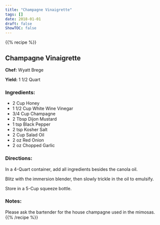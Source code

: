 ```yaml
---
title: "Champagne Vinaigrette"
tags: []
date: 2018-01-01
draft: false
ShowTOC: false
---
```


{{% recipe %}}

## Champagne Vinaigrette

**Chef:** Wyatt Brege

**Yield:** 1 1/2 Quart


### Ingredients:

-   2 Cup Honey
-   1 1/2 Cup White Wine Vinegar
-   3/4 Cup Champagne
-   2 Tbsp Dijon Mustard
-   1 tsp Black Pepper
-   2 tsp Kosher Salt
-   2 Cup Salad Oil
-   2 oz Red Onion
-   2 oz Chopped Garlic

### Directions: 

In a 4-Quart container, add all ingredients besides the canola oil.

Blitz with the immersion blender, then slowly trickle in the oil to
emulsify.

Store in a 5-Cup squeeze bottle.

### Notes: 

Please ask the bartender for the house champagne used in the mimosas.
{{% /recipe %}}
